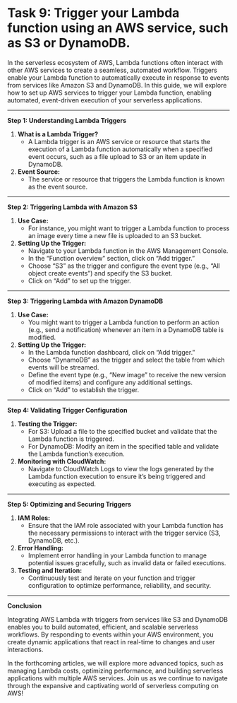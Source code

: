 # Task 9: Trigger your Lambda function using an AWS service, such as S3 or DynamoDB.

In the serverless ecosystem of AWS, Lambda functions often interact with other AWS services to create a seamless, automated workflow. Triggers enable your Lambda function to automatically execute in response to events from services like Amazon S3 and DynamoDB. In this guide, we will explore how to set up AWS services to trigger your Lambda function, enabling automated, event-driven execution of your serverless applications.

---

**Step 1: Understanding Lambda Triggers**

1. **What is a Lambda Trigger?**
    - A Lambda trigger is an AWS service or resource that starts the execution of a Lambda function automatically when a specified event occurs, such as a file upload to S3 or an item update in DynamoDB.
2. **Event Source:**
    - The service or resource that triggers the Lambda function is known as the event source.

---

**Step 2: Triggering Lambda with Amazon S3**

1. **Use Case:**
    - For instance, you might want to trigger a Lambda function to process an image every time a new file is uploaded to an S3 bucket.
2. **Setting Up the Trigger:**
    - Navigate to your Lambda function in the AWS Management Console.
    - In the “Function overview” section, click on “Add trigger.”
    - Choose “S3” as the trigger and configure the event type (e.g., “All object create events”) and specify the S3 bucket.
    - Click on “Add” to set up the trigger.

---

**Step 3: Triggering Lambda with Amazon DynamoDB**

1. **Use Case:**
    - You might want to trigger a Lambda function to perform an action (e.g., send a notification) whenever an item in a DynamoDB table is modified.
2. **Setting Up the Trigger:**
    - In the Lambda function dashboard, click on “Add trigger.”
    - Choose “DynamoDB” as the trigger and select the table from which events will be streamed.
    - Define the event type (e.g., “New image” to receive the new version of modified items) and configure any additional settings.
    - Click on “Add” to establish the trigger.

---

**Step 4: Validating Trigger Configuration**

1. **Testing the Trigger:**
    - For S3: Upload a file to the specified bucket and validate that the Lambda function is triggered.
    - For DynamoDB: Modify an item in the specified table and validate the Lambda function’s execution.
2. **Monitoring with CloudWatch:**
    - Navigate to CloudWatch Logs to view the logs generated by the Lambda function execution to ensure it’s being triggered and executing as expected.

---

**Step 5: Optimizing and Securing Triggers**

1. **IAM Roles:**
    - Ensure that the IAM role associated with your Lambda function has the necessary permissions to interact with the trigger service (S3, DynamoDB, etc.).
2. **Error Handling:**
    - Implement error handling in your Lambda function to manage potential issues gracefully, such as invalid data or failed executions.
3. **Testing and Iteration:**
    - Continuously test and iterate on your function and trigger configuration to optimize performance, reliability, and security.

---

**Conclusion**

Integrating AWS Lambda with triggers from services like S3 and DynamoDB enables you to build automated, efficient, and scalable serverless workflows. By responding to events within your AWS environment, you create dynamic applications that react in real-time to changes and user interactions.

In the forthcoming articles, we will explore more advanced topics, such as managing Lambda costs, optimizing performance, and building serverless applications with multiple AWS services. Join us as we continue to navigate through the expansive and captivating world of serverless computing on AWS!